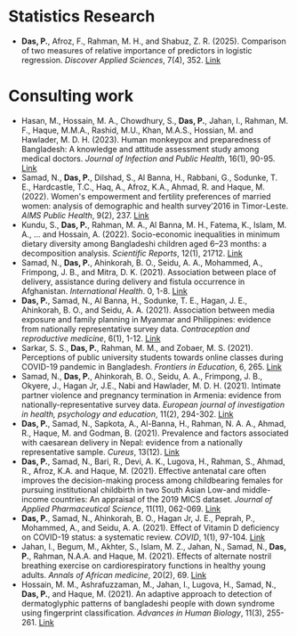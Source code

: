 
# Statistics Research

-   **Das, P.**, Afroz, F., Rahman, M. H., and Shabuz, Z. R. (2025). Comparison of two measures of relative importance of predictors in logistic regression. *Discover Applied Sciences*, 7(4), 352. [Link](https://doi.org/10.1007/s42452-025-06818-4)

# Consulting work

-   Hasan, M., Hossain, M. A., Chowdhury, S., **Das, P.**, Jahan, I., Rahman, M. F., Haque, M.M.A., Rashid, M.U., Khan, M.A.S., Hossian, M. and Hawlader, M. D. H. (2023). Human monkeypox and preparedness of Bangladesh: A knowledge and attitude assessment study among medical doctors. *Journal of Infection and Public Health*, 16(1), 90-95. [Link](https://doi.org/10.1016/j.jiph.2022.11.032)
-   Samad, N., **Das, P.**, Dilshad, S., Al Banna, H., Rabbani, G., Sodunke, T. E., Hardcastle, T.C., Haq, A., Afroz, K.A., Ahmad, R. and Haque, M. (2022). Women's empowerment and fertility preferences of married women: analysis of demographic and health survey’2016 in Timor-Leste. *AIMS Public Health*, 9(2), 237. [Link](https://doi.org/10.3934/publichealth.2022017)
-   Kundu, S., **Das, P.**, Rahman, M. A., Al Banna, M. H., Fatema, K., Islam, M. A., ... and Hossain, A. (2022). Socio-economic inequalities in minimum dietary diversity among Bangladeshi children aged 6–23 months: a decomposition analysis. *Scientific Reports*, 12(1), 21712. [Link](https://doi.org/10.1038/s41598-022-26305-9)
-   Samad, N., **Das, P.**, Ahinkorah, B. O., Seidu, A. A., Mohammed, A., Frimpong, J. B., and Mitra, D. K. (2021). Association between place of delivery, assistance during delivery and fistula occurrence in Afghanistan. *International Health*. 0, 1-8. [Link](https://doi.org/10.1093/inthealth/ihab074)
-   **Das, P.**, Samad, N., Al Banna, H., Sodunke, T. E., Hagan, J. E., Ahinkorah, B. O., and Seidu, A. A. (2021). Association between media exposure and family planning in Myanmar and Philippines: evidence from nationally representative survey data. *Contraception and reproductive medicine*, 6(1), 1-12. [Link](https://doi.org/10.1186/s40834-021-00154-9)
-   Sarkar, S. S., **Das, P.**, Rahman, M. M., and Zobaer, M. S. (2021). Perceptions of public university students towards online classes during COVID-19 pandemic in Bangladesh. *Frontiers in Education*, 6, 265. [Link](https://doi.org/10.3389/feduc.2021.703723)
-   Samad, N., **Das, P.**, Ahinkorah, B. O., Seidu, A. A., Frimpong, J. B., Okyere, J., Hagan Jr, J.E., Nabi and Hawlader, M. D. H. (2021). Intimate partner violence and pregnancy termination in Armenia: evidence from nationally-representative survey data. *European journal of investigation in health, psychology and education*, 11(2), 294-302. [Link](https://doi.org/10.3390/ejihpe11020022)
-   **Das, P.**, Samad, N., Sapkota, A., Al-Banna, H., Rahman, N. A. A., Ahmad, R., Haque, M. and Godman, B. (2021). Prevalence and factors associated with caesarean delivery in Nepal: evidence from a nationally representative sample. *Cureus*, 13(12). [Link](https://assets.cureus.com/uploads/original_article/pdf/78432/20220109-9274-ergcg6.pdf)
-   **Das, P.**, Samad, N., Bari, R., Devi, A. K., Lugova, H., Rahman, S., Ahmad, R., Afroz, K.A. and Haque, M. (2021). Effective antenatal care often improves the decision-making process among childbearing females for pursuing institutional childbirth in two South Asian Low-and middle-income countries: An appraisal of the 2019 MICS dataset. *Journal of Applied Pharmaceutical Science*, 11(11), 062-069. [Link](https://dx.doi.org/10.7324/JAPS.2021.1101108)
-   **Das, P.**, Samad, N., Ahinkorah, B. O., Hagan Jr, J. E., Peprah, P., Mohammed, A., and Seidu, A. A. (2021). Effect of Vitamin D deficiency on COVID-19 status: a systematic review. *COVID*, 1(1), 97-104. [Link](https://doi.org/10.3390/covid1010008)
-   Jahan, I., Begum, M., Akhter, S., Islam, M. Z., Jahan, N., Samad, N., **Das, P.**, Rahman, N.A.A. and Haque, M. (2021). Effects of alternate nostril breathing exercise on cardiorespiratory functions in healthy young adults. *Annals of African medicine*, 20(2), 69. [Link](https://journals.lww.com/aoam/fulltext/2021/20020/effects_of_alternate_nostril_breathing_exercise_on.1.aspx)
-   Hossain, M. M., Ashrafuzzaman, M., Jahan, I., Lugova, H., Samad, N., **Das, P.**, and Haque, M. (2021). An adaptive approach to detection of dermatoglyphic patterns of bangladeshi people with down syndrome using fingerprint classification. *Advances in Human Biology*, 11(3), 255-261. [Link](https://journals.lww.com/adhb/fulltext/2021/11030/An_Adaptive_Approach_to_Detection_of.10.aspx)
